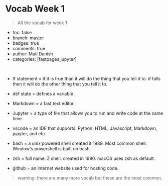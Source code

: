 
# Vocab Week 1
> All the vocab for week 1

- toc: false
- branch: master
- badges: true
- comments: true
- author: Mati Danish
- categories: [fastpages,jupyter]


<br/>

- If statement  = if it is true than it will do the thing that you tell it to. if falls then it will do the other thing that you tell it to.

- def state = defines a variable

- Markdown = a fast text editor

- Jupyter = a type of file that allows you to run and write code at the same time. 

- vscode = an IDE that supports: Python, HTML, Javascript, Markdown,  jupyter, and etc. 

- bash = a unix powered shell created it 1989. Most common shell. Window's powershell is built on bash

- zsh = full name: Z shell. created in 1990. macOS uses zsh as default. 

- github = an internet website used for hosting code. 

> warning: there are many more vocab but these are the most common. 